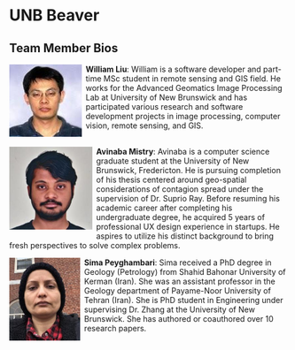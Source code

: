 # UNB Beaver

## Team Member Bios

<img src="../images/william.jpg" style="max-height:150px; margin:0 .5em .25em 0; float: left;" /> **William Liu**: William is a software developer and part-time MSc student in remote sensing and GIS field. He works for the Advanced Geomatics Image Processing Lab at University of New Brunswick and has participated various research and software development projects in image processing, computer vision, remote sensing, and GIS.<br style="clear:both;" />

<img src="../images/avinaba.jpg" style="max-height:150px; margin:0 .5em .25em 0; float: left;" /> **Avinaba Mistry**: Avinaba is a computer science graduate student at the University of New Brunswick, Fredericton. He is pursuing completion of his thesis centered around geo-spatial considerations of contagion spread under the supervision of Dr. Suprio Ray. Before resuming his academic career after completing his undergraduate degree, he acquired 5 years of professional UX design experience in startups. He aspires to utilize his distinct background to bring fresh perspectives to solve complex problems.<br style="clear:both;" />

<img src="../images/sima.jpg" style="max-height:150px; margin:0 .5em .25em 0; float: left;" /> **Sima Peyghambari**: Sima received a PhD degree in Geology (Petrology) from Shahid Bahonar University of Kerman (Iran). She was an assistant professor in the Geology department of Payame-Noor University of Tehran (Iran). She is PhD student in Engineering under supervising Dr. Zhang at the University of New Brunswick. She has authored or coauthored over 10 research papers.<br style="clear:both;" />
